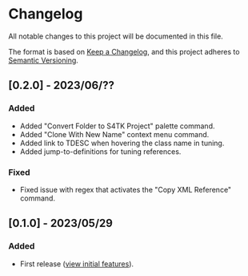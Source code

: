 # Changelog

All notable changes to this project will be documented in this file.

The format is based on [Keep a Changelog](https://keepachangelog.com/en/1.0.0/),
and this project adheres to [Semantic Versioning](https://semver.org/spec/v2.0.0.html).

## [0.2.0] - 2023/06/??
### Added
- Added "Convert Folder to S4TK Project" palette command.
- Added "Clone With New Name" context menu command.
- Added link to TDESC when hovering the class name in tuning.
- Added jump-to-definitions for tuning references.
### Fixed
- Fixed issue with regex that activates the "Copy XML Reference" command.

## [0.1.0] - 2023/05/29
### Added
- First release ([view initial features](https://vscode.sims4toolkit.com/#/updates/0-1-0)).
